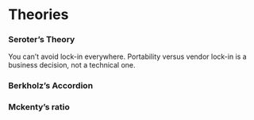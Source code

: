 # Theories

### Seroter’s Theory

You can’t avoid lock-in everywhere. Portability versus vendor lock-in is a business decision, not a technical one.

### Berkholz’s Accordion



### Mckenty’s ratio



